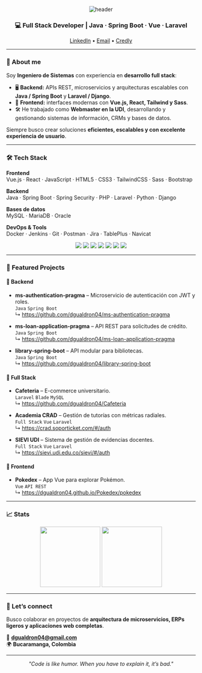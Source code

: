 <!-- Banner -->
<p align="center">
  <img src="https://capsule-render.vercel.app/api?type=waving&color=0:1e293b,100:0ea5e9&height=180&section=header&text=Diego%20Gualdrón&fontColor=f8fafc&fontSize=45&animation=fadeIn" alt="header"/>
</p>

<h3 align="center">💻 Full Stack Developer | Java · Spring Boot · Vue · Laravel</h3>

<p align="center">
  <a href="https://www.linkedin.com/in/diegogualdron/">LinkedIn</a> •
  <a href="mailto:dgualdron04@gmail.com">Email</a> •
  <a href="https://www.credly.com/users/dgualdron">Credly</a>
  <!--a href="#">Portafolio</a!-->
</p>

---

### 👋 About me
Soy **Ingeniero de Sistemas** con experiencia en **desarrollo full stack**:  
- 🖥️ **Backend:** APIs REST, microservicios y arquitecturas escalables con **Java / Spring Boot** y **Laravel / Django**.  
- 🎨 **Frontend:** interfaces modernas con **Vue.js, React, Tailwind y Sass**.  
- 🛠️ He trabajado como **Webmaster en la UDI**, desarrollando y gestionando sistemas de información, CRMs y bases de datos.  

Siempre busco crear soluciones **eficientes, escalables y con excelente experiencia de usuario**.

---

### 🛠️ Tech Stack

**Frontend**  
Vue.js · React · JavaScript · HTML5 · CSS3 · TailwindCSS · Sass · Bootstrap  

**Backend**  
Java · Spring Boot · Spring Security · PHP · Laravel · Python · Django  

**Bases de datos**  
MySQL · MariaDB · Oracle  

**DevOps & Tools**  
Docker · Jenkins · Git · Postman · Jira · TablePlus · Navicat  

<p align="center">
  <img src="https://img.shields.io/badge/Java-ED8B00?logo=openjdk&logoColor=fff" />
  <img src="https://img.shields.io/badge/SpringBoot-6DB33F?logo=springboot&logoColor=fff" />
  <img src="https://img.shields.io/badge/Laravel-FF2D20?logo=laravel&logoColor=fff" />
  <img src="https://img.shields.io/badge/Vue.js-35495E?logo=vuedotjs&logoColor=4FC08D" />
  <img src="https://img.shields.io/badge/React-20232a?logo=react&logoColor=61DAFB" />
  <img src="https://img.shields.io/badge/Django-092E20?logo=django&logoColor=fff" />
  <img src="https://img.shields.io/badge/Docker-2496ED?logo=docker&logoColor=fff" />
</p>

---

### 🌟 Featured Projects

#### 🔹 Backend
- **ms-authentication-pragma** – Microservicio de autenticación con JWT y roles.  
  `Java` `Spring Boot`  
  ↳ <https://github.com/dgualdron04/ms-authentication-pragma>

- **ms-loan-application-pragma** – API REST para solicitudes de crédito.  
  `Java` `Spring Boot`  
  ↳ <https://github.com/dgualdron04/ms-loan-application-pragma>

- **library-spring-boot** – API modular para bibliotecas.  
  `Java` `Spring Boot`  
  ↳ <https://github.com/dgualdron04/library-spring-boot>

#### 🔹 Full Stack
- **Cafeteria** – E-commerce universitario.  
  `Laravel` `Blade` `MySQL`  
  ↳ <https://github.com/dgualdron04/Cafeteria>

- **Academia CRAD** – Gestión de tutorías con métricas radiales.  
  `Full Stack` `Vue` `Laravel`  
  ↳ <https://crad.soporticket.com/#/auth>

- **SIEVI UDI** – Sistema de gestión de evidencias docentes.  
  `Full Stack` `Vue` `Laravel`  
  ↳ <https://sievi.udi.edu.co/sievi/#/auth>

#### 🔹 Frontend
- **Pokedex** – App Vue para explorar Pokémon.  
  `Vue` `API REST`  
  ↳ <https://dgualdron04.github.io/Pokedex/pokedex>

---

### 📈 Stats

<p align="center">
  <img height="160" src="https://github-readme-stats.vercel.app/api?username=dgualdron04&show_icons=true&theme=transparent" />
  <img height="160" src="https://github-readme-stats.vercel.app/api/top-langs/?username=dgualdron04&layout=compact&theme=transparent" />
</p>

---

### 🤝 Let’s connect
Busco colaborar en proyectos de **arquitectura de microservicios, ERPs ligeros y aplicaciones web completas**.  

📧 **dgualdron04@gmail.com**  
🌍 **Bucaramanga, Colombia**

---

<p align="center">
  <i>"Code is like humor. When you have to explain it, it’s bad."</i>
</p>
